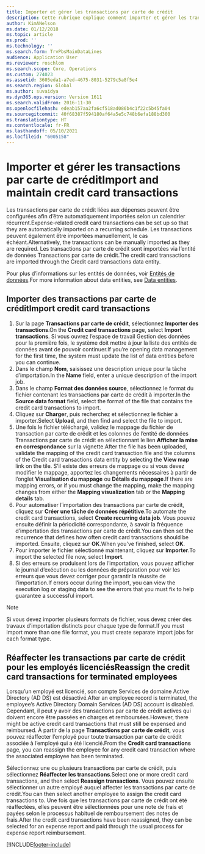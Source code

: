 ```yaml
---
title: Importer et gérer les transactions par carte de crédit
description: Cette rubrique explique comment importer et gérer les transactions par carte de crédit liées aux dépenses. Ces transactions peuvent être configurées de manière à être automatiquement importées selon un calendrier récurrent, ou elles peuvent être importées manuellement si nécessaire.
author: KimANelson
ms.date: 01/12/2018
ms.topic: article
ms.prod: ''
ms.technology: ''
ms.search.form: TrvPbsMainDataLines
audience: Application User
ms.reviewer: roschlom
ms.search.scope: Core, Operations
ms.custom: 274023
ms.assetid: 3605eda1-a7ed-4675-8031-5279c5a8f5e4
ms.search.region: Global
ms.author: suvaidya
ms.dyn365.ops.version: Version 1611
ms.search.validFrom: 2016-11-30
ms.openlocfilehash: edeab157aa2fa6cf518ad086b4c1f22c5b45fa04
ms.sourcegitcommit: 40f68387f594180af64a5e5c748b6efa188bd300
ms.translationtype: HT
ms.contentlocale: fr-FR
ms.lasthandoff: 05/10/2021
ms.locfileid: "6005158"
---
```

# <a name="import-and-maintain-credit-card-transactions"></a><span data-ttu-id="d5453-104">Importer et gérer les transactions par carte de crédit</span><span class="sxs-lookup"><span data-stu-id="d5453-104">Import and maintain credit card transactions</span></span>

<span data-ttu-id="d5453-105">Les transactions par carte de crédit liées aux dépenses peuvent être configurées afin d’être automatiquement importées selon un calendrier récurrent.</span><span class="sxs-lookup"><span data-stu-id="d5453-105">Expense-related credit card transactions can be set up so that they are automatically imported on a recurring schedule.</span></span> <span data-ttu-id="d5453-106">Les transactions peuvent également être importées manuellement, le cas échéant.</span><span class="sxs-lookup"><span data-stu-id="d5453-106">Alternatively, the transactions can be manually imported as they are required.</span></span> <span data-ttu-id="d5453-107">Les transactions par carte de crédit sont importées via l’entité de données Transactions par carte de crédit.</span><span class="sxs-lookup"><span data-stu-id="d5453-107">The credit card transactions are imported through the Credit card transactions data entity.</span></span>

<span data-ttu-id="d5453-108">Pour plus d’informations sur les entités de données, voir [Entités de données](/dynamics365/fin-ops-core/dev-itpro/data-entities/data-entities).</span><span class="sxs-lookup"><span data-stu-id="d5453-108">For more information about data entities, see [Data entities](/dynamics365/fin-ops-core/dev-itpro/data-entities/data-entities).</span></span>

## <a name="import-credit-card-transactions"></a><span data-ttu-id="d5453-109">Importer des transactions par carte de crédit</span><span class="sxs-lookup"><span data-stu-id="d5453-109">Import credit card transactions</span></span>

1. <span data-ttu-id="d5453-110">Sur la page **Transactions par carte de crédit**, sélectionnez **Importer des transactions**.</span><span class="sxs-lookup"><span data-stu-id="d5453-110">On the **Credit card transactions** page, select **Import transactions**.</span></span> <span data-ttu-id="d5453-111">Si vous ouvrez l’espace de travail Gestion des données pour la première fois, le système doit mettre à jour la liste des entités de données avant de pouvoir continuer.</span><span class="sxs-lookup"><span data-stu-id="d5453-111">If you’re opening data management for the first time, the system must update the list of data entities before you can continue.</span></span>
2. <span data-ttu-id="d5453-112">Dans le champ **Nom**, saisissez une description unique pour la tâche d’importation.</span><span class="sxs-lookup"><span data-stu-id="d5453-112">In the **Name** field, enter a unique description of the import job.</span></span>
3. <span data-ttu-id="d5453-113">Dans le champ **Format des données source**, sélectionnez le format du fichier contenant les transactions par carte de crédit à importer.</span><span class="sxs-lookup"><span data-stu-id="d5453-113">In the **Source data format** field, select the format of the file that contains the credit card transactions to import.</span></span>
4. <span data-ttu-id="d5453-114">Cliquez sur **Charger**, puis recherchez et sélectionnez le fichier à importer.</span><span class="sxs-lookup"><span data-stu-id="d5453-114">Select **Upload**, and then find and select the file to import.</span></span>
5. <span data-ttu-id="d5453-115">Une fois le fichier téléchargé, validez le mappage du fichier de transaction par carte de crédit et les colonnes de l’entité de données Transactions par carte de crédit en sélectionnant le lien **Afficher la mise en correspondance** sur la vignette.</span><span class="sxs-lookup"><span data-stu-id="d5453-115">After the file has been uploaded, validate the mapping of the credit card transaction file and the columns of the Credit card transactions data entity by selecting the **View map** link on the tile.</span></span> <span data-ttu-id="d5453-116">S’il existe des erreurs de mappage ou si vous devez modifier le mappage, apportez les changements nécessaires à partir de l’onglet **Visualisation du mappage** ou **Détails du mappage**.</span><span class="sxs-lookup"><span data-stu-id="d5453-116">If there are mapping errors, or if you must change the mapping, make the mapping changes from either the **Mapping visualization** tab or the **Mapping details** tab.</span></span>
6. <span data-ttu-id="d5453-117">Pour automatiser l’importation des transactions par carte de crédit, cliquez sur **Créer une tâche de données répétitive**.</span><span class="sxs-lookup"><span data-stu-id="d5453-117">To automate the credit card transactions, select **Create recurring data job**.</span></span> <span data-ttu-id="d5453-118">Vous pouvez ensuite définir la périodicité correspondante, à savoir la fréquence d’importation des transactions par carte de crédit.</span><span class="sxs-lookup"><span data-stu-id="d5453-118">You can then set the recurrence that defines how often credit card transactions should be imported.</span></span> <span data-ttu-id="d5453-119">Ensuite, cliquez sur **OK**.</span><span class="sxs-lookup"><span data-stu-id="d5453-119">When you’ve finished, select **OK**.</span></span>
7. <span data-ttu-id="d5453-120">Pour importer le fichier sélectionné maintenant, cliquez sur **Importer**.</span><span class="sxs-lookup"><span data-stu-id="d5453-120">To import the selected file now, select **Import**.</span></span>
8. <span data-ttu-id="d5453-121">Si des erreurs se produisent lors de l’importation, vous pouvez afficher le journal d’exécution ou les données de préparation pour voir les erreurs que vous devez corriger pour garantir la réussite de l’importation.</span><span class="sxs-lookup"><span data-stu-id="d5453-121">If errors occur during the import, you can view the execution log or staging data to see the errors that you must fix to help guarantee a successful import.</span></span>

> [!NOTE]
> <span data-ttu-id="d5453-122">Si vous devez importer plusieurs formats de fichier, vous devez créer des travaux d’importation distincts pour chaque type de format.</span><span class="sxs-lookup"><span data-stu-id="d5453-122">If you must import more than one file format, you must create separate import jobs for each format type.</span></span>

## <a name="reassign-the-credit-card-transactions-for-terminated-employees"></a><span data-ttu-id="d5453-123">Réaffecter les transactions par carte de crédit pour les employés licenciés</span><span class="sxs-lookup"><span data-stu-id="d5453-123">Reassign the credit card transactions for terminated employees</span></span>

<span data-ttu-id="d5453-124">Lorsqu’un employé est licencié, son compte Services de domaine Active Directory (AD DS) est désactivé.</span><span class="sxs-lookup"><span data-stu-id="d5453-124">After an employee record is terminated, the employee’s Active Directory Domain Services (AD DS) account is disabled.</span></span> <span data-ttu-id="d5453-125">Cependant, il peut y avoir des transactions par carte de crédit actives qui doivent encore être passées en charges et remboursées.</span><span class="sxs-lookup"><span data-stu-id="d5453-125">However, there might be active credit card transactions that must still be expensed and reimbursed.</span></span> <span data-ttu-id="d5453-126">À partir de la page **Transactions par carte de crédit**, vous pouvez réaffecter l’employé pour toute transaction par carte de crédit associée à l’employé qui a été licencié.</span><span class="sxs-lookup"><span data-stu-id="d5453-126">From the **Credit card transactions** page, you can reassign the employee for any credit card transaction where the associated employee has been terminated.</span></span>

<span data-ttu-id="d5453-127">Sélectionnez une ou plusieurs transactions par carte de crédit, puis sélectionnez **Réaffecter les transactions**.</span><span class="sxs-lookup"><span data-stu-id="d5453-127">Select one or more credit card transactions, and then select **Reassign transactions**.</span></span> <span data-ttu-id="d5453-128">Vous pouvez ensuite sélectionner un autre employé auquel affecter les transactions par carte de crédit.</span><span class="sxs-lookup"><span data-stu-id="d5453-128">You can then select another employee to assign the credit card transactions to.</span></span> <span data-ttu-id="d5453-129">Une fois que les transactions par carte de crédit ont été réaffectées, elles peuvent être sélectionnées pour une note de frais et payées selon le processus habituel de remboursement des notes de frais.</span><span class="sxs-lookup"><span data-stu-id="d5453-129">After the credit card transactions have been reassigned, they can be selected for an expense report and paid through the usual process for expense report reimbursement.</span></span>


[!INCLUDE[footer-include](../includes/footer-banner.md)]